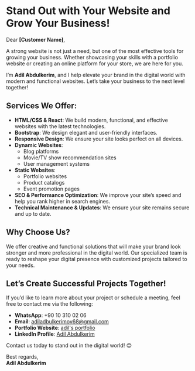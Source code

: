 # Stand Out with Your Website and Grow Your Business!

Dear **[Customer Name]**,

A strong website is not just a need, but one of the most effective tools for growing your business. Whether showcasing your skills with a portfolio website or creating an online platform for your store, we are here for you.

I’m **Adil Abdulkerim**, and I help elevate your brand in the digital world with modern and functional websites. Let’s take your business to the next level together!

## **Services We Offer:**

- **HTML/CSS & React**: We build modern, functional, and effective websites with the latest technologies.
- **Bootstrap**: We design elegant and user-friendly interfaces.
- **Responsive Design**: We ensure your site looks perfect on all devices.
- **Dynamic Websites**:
  - Blog platforms
  - Movie/TV show recommendation sites
  - User management systems
- **Static Websites**:
  - Portfolio websites
  - Product catalogs
  - Event promotion pages
- **SEO & Performance Optimization**: We improve your site’s speed and help you rank higher in search engines.
- **Technical Maintenance & Updates**: We ensure your site remains secure and up to date.

## **Why Choose Us?**

We offer creative and functional solutions that will make your brand look stronger and more professional in the digital world. Our specialized team is ready to reshape your digital presence with customized projects tailored to your needs.

## **Let’s Create Successful Projects Together!**

If you’d like to learn more about your project or schedule a meeting, feel free to contact me via the following:

- **WhatsApp**: +90 10 310 02 06
- **Email**: adiladbulkerimov68@gmail.com
- **Portfolio Website**: [adil's portfolio](https://photomanai.github.io/Adils-portfolio/)
- **LinkedIn Profile**: [Adil Abdulkerim](https://www.linkedin.com/in/adil-abdulkerimov-881864312/)

Contact us today to stand out in the digital world! 😊

Best regards,  
**Adil Abdulkerim**
